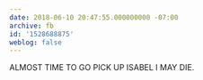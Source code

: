 ```yaml
---
date: 2018-06-10 20:47:55.000000000 -07:00
archive: fb
id: '1528688875'
weblog: false
---
```


ALMOST TIME TO GO PICK UP ISABEL I MAY DIE.
